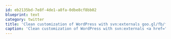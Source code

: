 ```yaml
---
id: eb2135bd-7e8f-4de1-a8fa-0dbe8cf8bb02
blueprint: text
category: twitter
title: 'Clean customization of WordPress with svn:externals goo.gl/fb/f35tr'
caption: 'Clean customization of WordPress with svn:externals <a href="http://goo.gl/fb/f35tr" title="http://goo.gl/fb/f35tr" class="link link_untco">goo.gl/fb/f35tr</a>'
---
```


